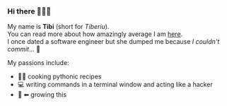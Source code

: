 ### Hi there 🙋🏻‍♂️

My name is __Tibi__ (short for _Tiberiu_).  
You can read more about how amazingly average I am [here](http://tibipin.me/).  
I once dated a software engineer but she dumped me because _I couldn't commit_... 🥁

My passions include:

- 👨‍🍳 cooking pythonic recipes
- 💻 writing commands in a terminal window and acting like a hacker
- 🧠 ⬅ growing this
